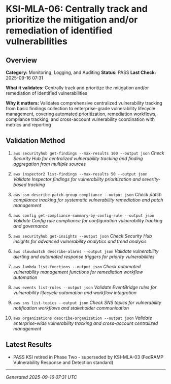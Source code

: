 # KSI-MLA-06: Centrally track and prioritize the mitigation and/or remediation of identified vulnerabilities

## Overview

**Category:** Monitoring, Logging, and Auditing
**Status:** PASS
**Last Check:** 2025-09-16 07:31

**What it validates:** Centrally track and prioritize the mitigation and/or remediation of identified vulnerabilities

**Why it matters:** Validates comprehensive centralized vulnerability tracking from basic findings collection to enterprise-grade vulnerability lifecycle management, covering automated prioritization, remediation workflows, compliance tracking, and cross-account vulnerability coordination with metrics and reporting

## Validation Method

1. `aws securityhub get-findings --max-results 100 --output json`
   *Check Security Hub for centralized vulnerability tracking and finding aggregation from multiple sources*

2. `aws inspector2 list-findings --max-results 50 --output json`
   *Validate Inspector findings for vulnerability prioritization and severity-based tracking*

3. `aws ssm describe-patch-group-compliance --output json`
   *Check patch compliance tracking for systematic vulnerability remediation and patch management*

4. `aws config get-compliance-summary-by-config-rule --output json`
   *Validate Config rule compliance for configuration vulnerability tracking and governance*

5. `aws securityhub get-insights --output json`
   *Check Security Hub insights for advanced vulnerability analytics and trend analysis*

6. `aws cloudwatch describe-alarms --output json`
   *Validate vulnerability alerting and automated response triggers for priority vulnerabilities*

7. `aws lambda list-functions --output json`
   *Check automated vulnerability management functions for remediation workflow automation*

8. `aws events list-rules --output json`
   *Validate EventBridge rules for vulnerability lifecycle automation and workflow integration*

9. `aws sns list-topics --output json`
   *Check SNS topics for vulnerability notification workflows and stakeholder communication*

10. `aws organizations describe-organization --output json`
   *Validate enterprise-wide vulnerability tracking and cross-account centralized management*

## Latest Results

- PASS KSI retired in Phase Two - superseded by KSI-MLA-03 (FedRAMP Vulnerability Response and Detection standard)

---
*Generated 2025-09-16 07:31 UTC*
